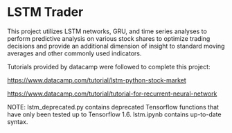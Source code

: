 # LSTM Trader

This project utilizes LSTM networks, GRU, and time series analyses to perform predictive analysis on various stock shares to optimize trading decisions and provide an additional dimension of insight to standard moving averages and other commonly used indicators.

Tutorials provided by datacamp were followed to complete this project:

https://www.datacamp.com/tutorial/lstm-python-stock-market

https://www.datacamp.com/tutorial/tutorial-for-recurrent-neural-network

NOTE: lstm_deprecated.py contains deprecated Tensorflow functions that have only been tested up to Tensorflow 1.6. lstm.ipynb contains up-to-date syntax.
